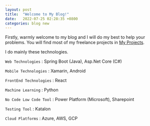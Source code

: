 ```yaml
---
layout: post
title:  "Welcome to My Blog!"
date:   2022-07-25 02:28:35 +0800
categories: blog new
---
```

Firstly, warmly welcome to my blog and I will do my best to help your problems.
You will find most of my freelance projects in [My Projects][my-projects].

I do mainly these technologies.

`Web Technologies` : Spring Boot (Java), Asp.Net Core (C#)

`Mobile Technologies` : Xamarin, Android

`FrontEnd Technologies` : React

`Machine Learning` : Python

`No Code Low Code Tool` : Power Platform (Microsoft), Sharepoint

`Testing Tool` : Katalon

`Cloud Platforms` : Azure, AWS, GCP

[my-projects]: https://apistore.azurewebsites.net